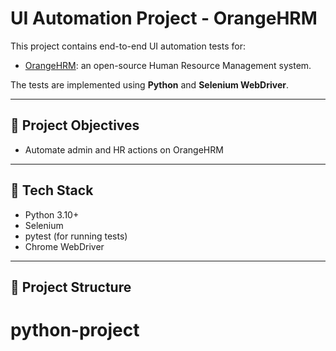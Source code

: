 # UI Automation Project - OrangeHRM

This project contains end-to-end UI automation tests for:

- [OrangeHRM](https://opensource-demo.orangehrmlive.com): an open-source Human Resource Management system.

The tests are implemented using **Python** and **Selenium WebDriver**.

---

## 🚀 Project Objectives

- Automate admin and HR actions on OrangeHRM

---

## 🧰 Tech Stack

- Python 3.10+
- Selenium
- pytest (for running tests)
- Chrome WebDriver

---

## 📁 Project Structure

# python-project